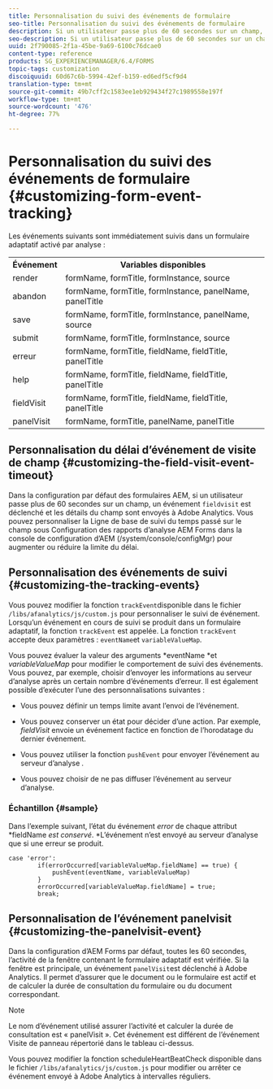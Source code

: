 ```yaml
---
title: Personnalisation du suivi des événements de formulaire
seo-title: Personnalisation du suivi des événements de formulaire
description: Si un utilisateur passe plus de 60 secondes sur un champ, un événement fieldvisit est déclenché et les détails du champ sont envoyés à Adobe SiteCatalyst.
seo-description: Si un utilisateur passe plus de 60 secondes sur un champ, un événement fieldvisit est déclenché et les détails du champ sont envoyés à Adobe SiteCatalyst.
uuid: 2f790085-2f1a-45be-9a69-6100c76dcae0
content-type: reference
products: SG_EXPERIENCEMANAGER/6.4/FORMS
topic-tags: customization
discoiquuid: 60d67c6b-5994-42ef-b159-ed6edf5cf9d4
translation-type: tm+mt
source-git-commit: 49b7cff2c1583ee1eb929434f27c1989558e197f
workflow-type: tm+mt
source-wordcount: '476'
ht-degree: 77%

---
```



# Personnalisation du suivi des événements de formulaire  {#customizing-form-event-tracking}

Les événements suivants sont immédiatement suivis dans un formulaire adaptatif activé par analyse :

<table> 
 <tbody> 
  <tr> 
   <th>Événement</th> 
   <th>Variables disponibles</th> 
  </tr> 
  <tr> 
   <td>render</td> 
   <td>formName, formTitle, formInstance, source</td> 
  </tr> 
  <tr> 
   <td>abandon</td> 
   <td>formName, formTitle, formInstance, panelName, panelTitle</td> 
  </tr> 
  <tr> 
   <td>save</td> 
   <td>formName, formTitle, formInstance, panelName, source</td> 
  </tr> 
  <tr> 
   <td>submit</td> 
   <td>formName, formTitle, formInstance, source</td> 
  </tr> 
  <tr> 
   <td>erreur</td> 
   <td>formName, formTitle, fieldName, fieldTitle, panelTitle</td> 
  </tr> 
  <tr> 
   <td>help</td> 
   <td>formName, formTitle, fieldName, fieldTitle, panelTitle</td> 
  </tr> 
  <tr> 
   <td>fieldVisit</td> 
   <td>formName, formTitle, fieldName, fieldTitle, panelTitle<br /> </td> 
  </tr> 
  <tr> 
   <td>panelVisit</td> 
   <td>formName, formTitle, panelName, panelTitle</td> 
  </tr> 
 </tbody> 
</table>

## Personnalisation du délai d’événement de visite de champ  {#customizing-the-field-visit-event-timeout}

Dans la configuration par défaut des formulaires AEM, si un utilisateur passe plus de 60 secondes sur un champ, un événement `fieldvisit` est déclenché et les détails du champ sont envoyés à Adobe Analytics. Vous pouvez personnaliser la Ligne de base de suivi du temps passé sur le champ sous Configuration des rapports d’analyse AEM Forms dans la console de configuration d’AEM (/system/console/configMgr) pour augmenter ou réduire la limite du délai.

## Personnalisation des événements de suivi  {#customizing-the-tracking-events}

Vous pouvez modifier la fonction `trackEvent`disponible dans le fichier `/libs/afanalytics/js/custom.js` pour personnaliser le suivi de événement. Lorsqu’un événement en cours de suivi se produit dans un formulaire adaptatif, la fonction `trackEvent` est appelée. La fonction `trackEvent` accepte deux paramètres : `eventName`et `variableValueMap`.

Vous pouvez évaluer la valeur des arguments *eventName *et *variableValueMap* pour modifier le comportement de suivi des événements. Vous pouvez, par exemple, choisir d’envoyer les informations au serveur d’analyse après un certain nombre d’événements d’erreur. Il est également possible d’exécuter l’une des personnalisations suivantes :

* Vous pouvez définir un temps limite avant l’envoi de l’événement.
* Vous pouvez conserver un état pour décider d’une action. Par exemple, *fieldVisit* envoie un événement factice en fonction de l’horodatage du dernier événement.
* Vous pouvez utiliser la fonction `pushEvent` pour envoyer l’événement au serveur d’analyse *.*

* Vous pouvez choisir de ne pas diffuser l’événement au serveur d’analyse.

### Échantillon {#sample}

Dans l’exemple suivant, l’état du événement *error* de chaque attribut *fieldName *est conservé*. *L’événement n’est envoyé au serveur d’analyse que si une erreur se produit.

```
case 'error':
        if(errorOccurred[variableValueMap.fieldName] == true) {
            pushEvent(eventName, variableValueMap)
        }
        errorOccurred[variableValueMap.fieldName] = true;
        break;
```

## Personnalisation de l’événement panelvisit {#customizing-the-panelvisit-event}

Dans la configuration d’AEM Forms par défaut, toutes les 60 secondes, l’activité de la fenêtre contenant le formulaire adaptatif est vérifiée. Si la fenêtre est principale, un événement `panelVisit`est déclenché à Adobe Analytics. Il permet d’assurer que le document ou le formulaire est actif et de calculer la durée de consultation du formulaire ou du document correspondant.

>[!NOTE]
>
>Le nom d’événement utilisé assurer l’activité et calculer la durée de consultation est « panelVisit ». Cet événement est différent de l’événement Visite de panneau répertorié dans le tableau ci-dessus.

Vous pouvez modifier la fonction scheduleHeartBeatCheck disponible dans le fichier `/libs/afanalytics/js/custom.js` pour modifier ou arrêter ce événement envoyé à Adobe Analytics à intervalles réguliers.
